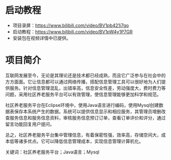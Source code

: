 # 启动教程

- 项目录屏：https://www.bilibili.com/video/BV1pb421i7go
- 启动教程：https://www.bilibili.com/video/BV1pW4y1P7GR
- 安装包在视频详情中已提供。

# 项目简介
互联网发展至今，无论是其理论还是技术都已经成熟，而且它广泛参与在社会中的方方面面。它让信息都可以通过网络传播，搭配信息管理工具可以很好地为人们提供服务。针对信息管理混乱，出错率高，信息安全性差，劳动强度大，费时费力等问题，采用社区养老服务平台可以有效管理，使信息管理能够更加科学和规范。

社区养老服务平台在Eclipse环境中，使用Java语言进行编码，使用Mysql创建数据表保存本系统产生的数据。系统可以提供信息显示和相应服务，其管理员增删改查服务信息和服务信息资料，审核服务信息预订订单，查看订单评价和评分，通过留言功能回复用户提问。

总之，社区养老服务平台集中管理信息，有着保密性强，效率高，存储空间大，成本低等诸多优点。它可以降低信息管理成本，实现信息管理计算机化。

关键词：社区养老服务平台；Java语言；Mysql
